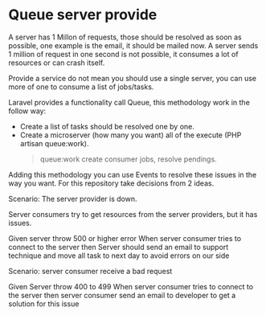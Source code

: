 # Queue server provide

A server has 1 Millon of requests, those should be resolved as soon as possible, one
example is the email, it should be mailed now. A server sends 1 million of request
in one second is not possible, it consumes a lot of resources or can crash itself.

Provide a service do not mean you should use a single server, you can use more of
one to consume a list of jobs/tasks.

Laravel provides a functionality call Queue, this methodology work in the follow way:

- Create a list of tasks should be resolved one by one.
- Create a microserver (how many you want) all of the execute (PHP artisan queue:work).
  > queue:work create consumer jobs, resolve pendings.

Adding this methodology you can use Events to resolve these issues in the way you want.
For this repository take decisions from 2 ideas.

Scenario: The server provider is down.

  Server consumers try to get resources from the server providers, but it has issues.

Given server throw 500 or higher error
When server consumer tries to connect to the server
then Server should send an email to support technique
  and move all task to next day to avoid errors on our side

Scenario: server consumer receive a bad request

Given Server throw 400 to 499 
When server consumer tries to connect to the server
then server consumer send an email to developer to get a solution for this issue
